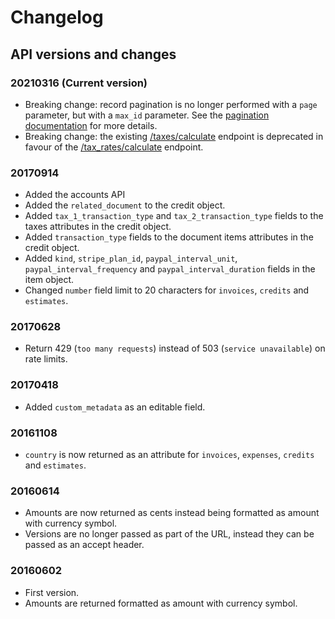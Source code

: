 # Changelog

## API versions and changes

### 20210316 (Current version)
* Breaking change: record pagination is no longer performed with a `page` parameter, but with a `max_id` parameter. See the [pagination documentation](https://developers.quaderno.io/api/#pagination) for more details.
* Breaking change: the existing [/taxes/calculate](https://developers.quaderno.io/api/#calculate-taxes) endpoint is deprecated in favour of the [/tax_rates/calculate](https://developers.quaderno.io/api/#calculate-a-tax-rate) endpoint.

### 20170914
* Added the accounts API
* Added the `related_document` to the credit object.
* Added `tax_1_transaction_type` and `tax_2_transaction_type` fields to the taxes attributes in the credit object.
* Added `transaction_type` fields to the document items attributes in the credit object.
* Added `kind`, `stripe_plan_id`, `paypal_interval_unit`, `paypal_interval_frequency` and `paypal_interval_duration` fields in the item object.
* Changed `number` field limit to 20 characters for `invoices`, `credits` and `estimates`.

### 20170628
* Return 429 (`too many requests`) instead of 503 (`service unavailable`) on rate limits.

### 20170418
* Added `custom_metadata` as an editable field.

### 20161108
* `country` is now returned as an attribute for `invoices`, `expenses`, `credits` and `estimates`.

### 20160614
* Amounts are now returned as cents instead being formatted as amount with currency symbol.
* Versions are no longer passed as part of the URL, instead they can be passed as an accept header.

### 20160602
* First version.
* Amounts are returned formatted as amount with currency symbol.
